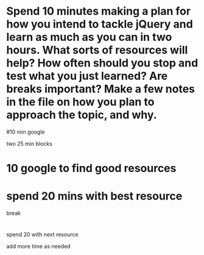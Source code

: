 #  Spend 10 minutes making a plan for how you intend to tackle jQuery and learn as much as you can in two hours. What sorts of resources will help? How often should you stop and test what you just learned? Are breaks important? Make a few notes in the file on how you plan to approach the topic, and why.

#10 min google

two 25 min blocks

# 10 google to find good resources

# spend 20 mins with best resource

break
#

spend 20 with next resource

add more time as needed